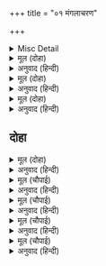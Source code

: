 +++
title = "०१ मंगलाचरण"

+++


<details><summary>Misc Detail</summary>

श्लोक
</details>

<details><summary>मूल (दोहा)</summary>

यस्याङ्के च विभाति भूधरसुता देवापगा मस्तके।  
भाले बालविधुर्गले च गरलं यस्योरसि व्यालराट्।  
सोऽयं भूतिविभूषणः सुरवरः सर्वाधिपः सर्वदा।  
शर्वः सर्वगतः शिवः शशिनिभः श्रीशङ्करः पातु माम्॥ १॥
</details>

<details><summary>अनुवाद (हिन्दी)</summary>

ज्यांच्या अंकावर हिमाचलसुता पार्वती, मस्तकावर गंगा, ललाटावर बालचंद्र, कंठामध्ये हलाहल विष, वक्षःस्थलावर सर्पराज शेष सुशोभित आहे, ते भस्म-विभूषित, देवांमध्ये श्रेष्ठ, सर्वेश्वर, सर्वसंहारक, सर्वव्यापक, कल्याणरूप, चंद्रासमान शुभ्रवर्ण असलेले श्रीशंकर सदा माझे रक्षण करोत.॥ १॥
</details>

<details><summary>मूल (दोहा)</summary>

प्रसन्नतां या न गताभिषेकतस्तथा न मम्ले वनवासदुःखतः।  
मुखाम्बुजश्री रघुनन्दनस्य मे सदास्तु सा मञ्जुलमङ्गलप्रदा॥ २॥
</details>

<details><summary>अनुवाद (हिन्दी)</summary>

रघुकुलाला आनंद देणाऱ्या श्रीरामचंद्रांच्या मुखारविंदाची जी शोभा राज्याभिषेकाची वार्ता ऐकून प्रसन्नही झाली नाही आणि वनवासाच्या दुःखाने खिन्नही झाली नाही, ती मला सदा सुंदर मांगल्य देणारी होवो.॥२॥
</details>

<details><summary>मूल (दोहा)</summary>

नीलाम्बुजश्यामलकोमलाङ्गं सीतासमारोपितवामभागम्।  
पाणौ महासायकचारुचापं नमामि रामं रघुवंशनाथम्॥ ३॥
</details>

<details><summary>अनुवाद (हिन्दी)</summary>

ज्यांचे अंग नील कमलासमान श्याम व कोमल आहे, सीतादेवी ज्यांच्या वामांगी विराजमान आहे आणि ज्यांच्या हाती अमोघ बाण व सुंदर धनुष्य आहे, त्या रघुवंशाचे स्वामी श्रीरामचंद्रांना मी नमस्कार करतो.॥ ३॥
</details>

## दोहा


<details><summary>मूल (दोहा)</summary>

श्रीगुरु चरन सरोज रज निज मनु मुकुरु सुधारि।  
बरनउँ रघुबर बिमल जसु जो दायकु फल चारि॥
</details>

<details><summary>अनुवाद (हिन्दी)</summary>

श्रीगुरूंच्या चरण-कमलांच्या धूळीने मनरूपी दर्पण स्वच्छ करून मी श्रीरघुनाथांच्या निर्मल कीर्तीचे वर्णन करतो. ती धर्म, अर्थ, काम, मोक्ष ही चारी फले प्राप्त करून देणारी आहे.॥
</details>

<details><summary>मूल (चौपाई)</summary>

जब तें रामु ब्याहि घर आए।  
नित नव मंगल मोद बधाए॥  
भुवन चारिदस भूधर भारी।  
सुकृत मेघ बरषहिं सुख बारी॥
</details>

<details><summary>अनुवाद (हिन्दी)</summary>

श्रीरामचंद्र विवाह करून घरी परतले, तेव्हापासून अयोध्येमध्ये नित्य नवीन मंगल चालले होते आणि आनंदानिमित्त अभिनंदने झडत होती. जणू चौदा लोकरूपी मोठॺा पर्वतांवर पुण्यरूपी मेघ सुखरूपी जलाचा वर्षाव करत होते.॥ १॥
</details>

<details><summary>मूल (चौपाई)</summary>

रिधि सिधि संपति नदीं सुहाई।  
उमगि अवध अंबुधि कहुँ आई॥  
मनिगन पुर नर नारि सुजाती।  
सुचि अमोल सुंदर सब भाँती॥
</details>

<details><summary>अनुवाद (हिन्दी)</summary>

ऋद्धी-सिद्धी आणि संपत्तिरूपी सुंदर नद्या दुथडी वाहात अयोध्यारूपी समुद्राला येऊन मिळत होत्या. नगरातील स्त्री-पुरुष म्हणजे बहुमोल रत्नांचे समूह होते. जे सर्व प्रकारे पवित्र, अमूल्य आणि सुंदर होते.॥ २॥
</details>

<details><summary>मूल (चौपाई)</summary>

कहि न जाइ कछु नगर बिभूती।  
जनु एतनिअ बिरंचि करतूती॥  
सब बिधि सब पुर लोग सुखारी।  
रामचंद मुख चंदु निहारी॥
</details>

<details><summary>अनुवाद (हिन्दी)</summary>

नगराचे ऐश्वर्य काही सांगणे शक्य नाही. जणू ब्रह्मदेवांच्या कलाकुसरीची ही परिसीमाच आहे, असे वाटत होते. सर्व नगरनिवासी श्रीरामचंद्रांचा मुखचंद्र पाहून सर्व प्रकारे सुखी होत होते.॥ ३॥
</details>

<details><summary>मूल (चौपाई)</summary>

मुदित मातु सब सखीं सहेली।  
फलित बिलोकि मनोरथ बेली॥  
राम रूपु गुन सीलु सुभाऊ।  
प्रमुदित होइ देखि सुनि राऊ॥
</details>

<details><summary>अनुवाद (हिन्दी)</summary>

सर्व माता व सख्या या आपल्या मनोरथरूपी वेलींना फळे आल्याचे पाहून आनंदित होत होत्या. श्रीरामांचे रूप, गुण, शील आणि स्वभाव पाहून-ऐकून राजा दशरथ फारच आनंदित होत होते.॥ ४॥
</details>
